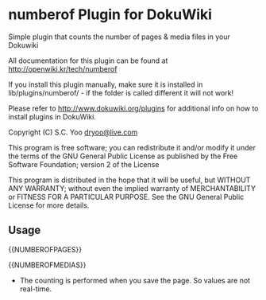 numberof Plugin for DokuWiki
=========

Simple plugin that counts the number of pages & media files in your Dokuwiki

All documentation for this plugin can be found at
http://openwiki.kr/tech/numberof

If you install this plugin manually, make sure it is installed in
lib/plugins/numberof/ - if the folder is called different it
will not work!

Please refer to http://www.dokuwiki.org/plugins for additional info
on how to install plugins in DokuWiki.


Copyright (C) S.C. Yoo <dryoo@live.com>

This program is free software; you can redistribute it and/or modify
it under the terms of the GNU General Public License as published by
the Free Software Foundation; version 2 of the License

This program is distributed in the hope that it will be useful,
but WITHOUT ANY WARRANTY; without even the implied warranty of
MERCHANTABILITY or FITNESS FOR A PARTICULAR PURPOSE.  See the
GNU General Public License for more details.


Usage
-----

  {{NUMBEROFPAGES}}


  {{NUMBEROFMEDIAS}}


 * The counting is performed when you save the page. So values are not real-time.
